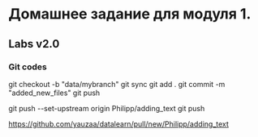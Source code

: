 # Домашнее задание для модуля 1.

## Labs v2.0

### Git codes

git checkout -b "data/mybranch"
git sync
git add .
git commit -m "added_new_files"
git push

git push --set-upstream origin Philipp/adding_text
git push

https://github.com/yauzaa/datalearn/pull/new/Philipp/adding_text
